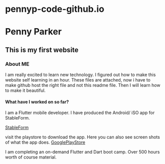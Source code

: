 # pennyp-code-github.io
# Penny Parker
## This is my first website

### About ME
I am really excited to learn new technology.  I figured out how to make this website self learning in an hour. These files are attached, now i have to make github host the right file and not this readme file. Then I will learn how to make it beautiful.

#### What have I worked on so far?
I am a Flutter mobile developer.  I have produced the Android/ iSO app for StableForm.

 [StableForm]("https://stableform.com")
 
visit the playstore to download the app. Here you can also see screen shots of what the app does.
[GooglePlayStore]("https://play.google.com/store/apps/details?id=com.stableform.stableform&pli=1")

I am completing an on-demand Flutter and Dart boot camp.  Over 500 hours worth of course material.
